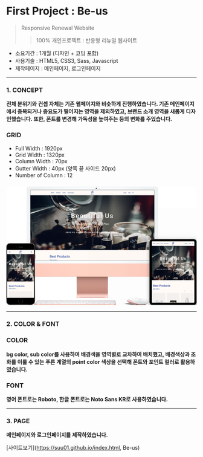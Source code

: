 # First Project : Be-us
> Responsive Renewal Website
>> 100% 개인프로젝트 : 반응형 리뉴얼 웹사이트
- 소요기간 : 1개월 (디자인 + 코딩 포함)
- 사용기술 : HTML5, CSS3, Sass, Javascript
- 제작페이지 : 메인페이지, 로그인페이지

* * *
### 1. CONCEPT
**전체 분위기와 컨셉 자체는 기존 웹페이지와 비슷하게 진행하였습니다. 기존 메인페이지에서 중복되거나 중요도가 떨어지는 영역을 제외하였고, 브랜드 소개 영역을 새롭게 디자인했습니다. 또한, 폰트를 변경해 가독성을 높여주는 등의 변화를 주었습니다.** 
### GRID
- Full Width : 1920px
- Grid Width : 1320px
- Column Width : 70px
- Gutter Width : 40px (양쪽 끝 사이드 20px)
- Number of Column : 12
###
###
![CONCEPT](./images/pf1-d.png)

* * *
### 2. COLOR & FONT
### COLOR
**bg color, sub color를 사용하여 배경색을 영역별로 교차하여 배치했고, 배경색상과 조화를 이룰 수 있는 푸른 계열의 point color 색상을 선택해 폰트와 포인트 컬러로 활용하였습니다.** 

### FONT
**영어 폰트로는 Roboto, 한글 폰트로는 Noto Sans KR로 사용하였습니다.** 


* * *
### 3. PAGE
**메인페이지와 로그인페이지를 제작하였습니다.** 

[사이트보기](https://suu01.github.io/index.html, Be-us)